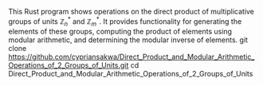 This Rust program shows operations on the direct product of multiplicative groups of units $\mathbb{Z}_n^*$ and $\mathbb{Z}_m^*$. It provides functionality for generating the elements of these groups, computing the product of elements using modular arithmetic, and determining the modular inverse of elements.
git clone https://github.com/cypriansakwa/Direct_Product_and_Modular_Arithmetic_Operations_of_2_Groups_of_Units.git
cd Direct_Product_and_Modular_Arithmetic_Operations_of_2_Groups_of_Units
